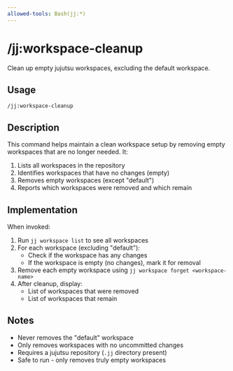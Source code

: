 ```yaml
---
allowed-tools: Bash(jj:*)
---
```


# /jj:workspace-cleanup

Clean up empty jujutsu workspaces, excluding the default workspace.

## Usage

```
/jj:workspace-cleanup
```

## Description

This command helps maintain a clean workspace setup by removing empty workspaces that are no longer needed. It:

1. Lists all workspaces in the repository
2. Identifies workspaces that have no changes (empty)
3. Removes empty workspaces (except "default")
4. Reports which workspaces were removed and which remain

## Implementation

When invoked:

1. Run `jj workspace list` to see all workspaces
2. For each workspace (excluding "default"):
   - Check if the workspace has any changes
   - If the workspace is empty (no changes), mark it for removal
3. Remove each empty workspace using `jj workspace forget <workspace-name>`
4. After cleanup, display:
   - List of workspaces that were removed
   - List of workspaces that remain

## Notes

- Never removes the "default" workspace
- Only removes workspaces with no uncommitted changes
- Requires a jujutsu repository (`.jj` directory present)
- Safe to run - only removes truly empty workspaces
